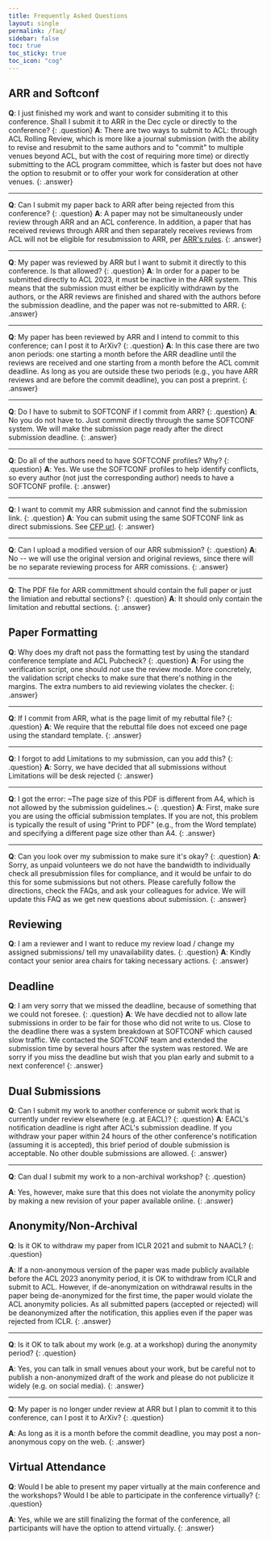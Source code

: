 ```yaml
---
title: Frequently Asked Questions
layout: single
permalink: /faq/
sidebar: false
toc: true
toc_sticky: true
toc_icon: "cog"
---
```


## ARR and Softconf

**Q**: I just finished my work and want to consider submiting it to this conference. Shall I submit it to ARR in the Dec cycle or directly to the conference?
{: .question}
**A**: There are two ways to submit to ACL: through ACL Rolling Review, which is more like a journal submission (with the ability to revise and resubmit to the same authors and to "commit" to multiple venues beyond ACL, but with the cost of requiring more time) or directly submitting to the ACL program committee, which is faster but does not have the option to resubmit or to offer your work for consideration at other venues.
{: .answer}

---

**Q**: Can I submit my paper back to ARR after being rejected from this conference?
{: .question}
**A**: A paper may not be simultaneously under review through ARR and
an ACL conference. In addition, a paper that has received reviews through ARR and then separately receives reviews from ACL will not be eligible for resubmission to ARR, per [ARR's rules](https://aclrollingreview.org/organizers).
{: .answer}

---

**Q**: My paper was reviewed by ARR but I want to submit it directly to
this conference.  Is that allowed?
{: .question}
**A**: In order for a paper to be submitted directly to ACL 2023, it
must be inactive in the ARR system. This means that the submission
must either be explicitly withdrawn by the authors, or the ARR reviews
are finished and shared with the authors before the submission deadline, and the paper
was not re-submitted to ARR.
{: .answer}

---

**Q**: My paper has been reviewed by ARR and I intend to commit to this conference; can
I post it to ArXiv?
{: .question}
**A**: In this case there are two anon periods: one starting a month before the ARR deadline until the reviews are received and one starting from a month before the ACL commit deadline.  As long as you are outside these two periods (e.g., you have ARR reviews and are before the commit deadline), you can post a preprint.
{: .answer}

---

**Q**: Do I have to submit to SOFTCONF if I commit from ARR?
{: .question}
**A**: No you do not have to. Just commit directly through the same SOFTCONF system. We will make the submission page ready after the direct submission deadline.
{: .answer}

---

**Q**: Do all of the authors need to have SOFTCONF profiles?  Why?
{: .question}
**A**: Yes.  We use the SOFTCONF profiles to help identify conflicts,
so every author (not just the corresponding author) needs to have a
SOFTCONF profile.
{: .answer}

---

**Q**: I want to commit my ARR submission and cannot find the submission link.
{: .question}
**A**: You can submit using the same SOFTCONF link as direct submissions. See [CFP url](https://softconf.com/acl2023/papers/).
{: .answer}

---

**Q**: Can I upload a modified version of our ARR submission?
{: .question}
**A**: No -- we will use the original version and original reviews, since there will be no separate reviewing process for ARR comissions.
{: .answer}

---

**Q**: The PDF file for ARR committment should contain the full paper or just the limiation and rebuttal sections?
{: .question}
**A**: It should only contain the limitation and rebuttal sections.
{: .answer}


## Paper Formatting

**Q**: Why does my draft not pass the formatting test by using the standard conference template and ACL Pubcheck?
{: .question}
**A**: For using the verification script, one should *not* use the review
mode.  More concretely, the validation script checks to make sure that
there's nothing in the margins.  The extra numbers to aid reviewing
violates the checker.
{: .answer}

---

**Q**: If I commit from ARR, what is the page limit of my rebuttal file?
{: .question}
**A**: We require that the rebuttal file does not exceed one page using the standard template.
{: .answer}

---

**Q**: I forgot to add Limitations to my submission, can you add this?
{: .question}
**A**: Sorry, we have decided that all submissions without Limitations will be desk rejected
{: .answer}

---

**Q**: I got the error: ~The page size of this PDF is different from A4, which is not allowed by the submission guidelines.~
{: .question}
**A**: First, make sure you are using the official submission templates.  If
you are not, this problem is typically the result of using "Print to PDF"
(e.g., from the Word template) and
specifying a different page size other than A4.
{: .answer}

---

**Q**: Can you look over my submission to make sure it's okay?
{: .question}
**A**: Sorry, as unpaid volunteers we do not have the bandwidth to
individually check all presubmission files for compliance, and it would be unfair
to do this for some submissions but not others.  Please carefully follow the
directions, check the FAQs, and ask your colleagues for advice.  We will
update this FAQ as we get new questions about submission.
{: .answer}

## Reviewing

**Q**: I am a reviewer and I want to reduce my review load / change my assigned submissions/ tell my unavailability dates.
{: .question}
**A**: Kindly contact your senior area chairs for taking necessary actions.
{: .answer}

## Deadline

**Q**: I am very sorry that we missed the deadline, because of something that we could not foresee. 
{: .question}
**A**: We have decdied not to allow late submissions in order to be fair for those who did not write to us. Close to the deadline there was a system breakdown at SOFTCONF which caused slow traffic. We contacted the SOFTCONF team and extended the submission time by several hours after the system was restored. We are sorry if you miss the deadline but wish that you plan early and submit to a next conference!
{: .answer}


## Dual Submissions

**Q**: Can I submit my work to another conference or submit work that is currently under review elsewhere (e.g. at EACL)?
{: .question}
**A**: EACL's notification deadline is right after ACL's submission
deadline.  If you withdraw your paper within 24 hours of the other
conference's notification (assuming it is accepted), this brief period
of double submission is acceptable.  No other double submissions are
allowed. 
{: .answer}

---

**Q**: Can dual I submit my work to a non-archival workshop?
{: .question}

**A**: Yes, however, make sure that this does not violate the
anonymity policy by making a new revision of your paper available
online. 
{: .answer}

## Anonymity/Non-Archival

**Q**: Is it OK to withdraw my paper from ICLR 2021 and submit to NAACL?
{: .question}

**A**: If a non-anonymous version of the paper was made publicly available
before the ACL 2023 anonymity period, it is OK to withdraw from ICLR
and submit to ACL. However, if de-anonymization on withdrawal results
in the paper being de-anonymized for the first time,  the paper would
violate the ACL anonymity policies.  As all submitted papers (accepted
or rejected) will be deanonymized after the notification, this applies
even if the paper was rejected from ICLR.
{: .answer}

---

**Q**: Is it OK to talk about my work (e.g. at a workshop) during the anonymity period?
{: .question}

**A**: Yes, you can talk in small venues about your work, but be careful not to publish a non-anonymized draft of the work and please do not publicize it widely (e.g. on social media).
{: .answer}

---

**Q**: My paper is no longer under review at ARR but I plan to commit it to
this conference, can I post it to ArXiv?
{: .question}

**A**: As long as it is a month before the commit deadline, you may post
a non-anonymous copy on the web.
{: .answer}

## Virtual Attendance

**Q**: Would I be able to present my paper virtually at the main conference and the workshops? Would I be able to participate in the conference virtually?
{: .question}

**A**: Yes, while we are still finalizing the format of the conference, all participants will have the option to attend virtually.
{: .answer}


<!-- _This FAQ is coming soon and will be frequently updated. Please check back often!_ -->

<!--<style>
p.question { margin: 1.3em 0 0.5em; font-weight: bold; }
p.answer { margin: 0 0 1.8em; border-left: 4px solid #ccc; padding-left: .8em; }
</style>

## Dual Submissions

Can I submit my work to another conference or submit work that is currently under review elsewhere (e.g. at EACL)?
{: .question}
NAACL-HLT 2021 will not consider any paper that is under review in a journal or another conference at the time of submission. This policy covers all refereed and archival conferences and workshops (including ACL workshops). For example, a paper under review at an EACL workshop cannot be dual-submitted to NAACL-HLT 2021. In addition, we will not consider any paper that overlaps significantly (>25%) in content or results with papers that will be (or have been) published elsewhere. Papers may not be submitted elsewhere during the NAACL-HLT 2021 review period. Authors submitting more than one paper to NAACL-HLT 2021 must ensure that the submissions do not overlap significantly (>25%) with each other in content or results.
{: .answer}

Can I submit papers that have appeared in non-archival workshops?
{: .question}
Yes, you can submit as long as the paper has not previously appeared in print.
{: .answer}

## Anonymity/Non-Archival

Is it OK to withdraw my paper from ICLR 2021 and submit to NAACL?
{: .question}
If a non-anonymous version of the paper was made publicly available before the NAACL 2021 anonymity period (on or before Oct 23), it is OK to withdraw from ICLR and submit to NAACL. However, if de-anonymization on withdrawal results in the paper being de-anonymized for the first time,  the paper would violate the NAACL 2021 anonymity policies.
{: .answer}

Is it OK to talk about my work (e.g. at a workshop) during the anonymity period?
{: .question}
Yes, you can talk in small venues about your work, but be careful not to publish a non-anonymized draft of the work and please do not publicize it widely (e.g. on social media).
{: .answer}

## Tracks

If I want to submit a paper related to the peer review process or some other "meta" topic, what is the correct track? For ACL 2020 there was the "theme track", but we need a consistent space for reflections, not limited to conference themes.
{: .question}
We've added a special theme track titled New Challenges in NLP: Tasks, Methods, Positions. If your paper fits this theme, please consider submitting there.
{: .answer}

## Reviewing

Is there a requirement that authors should also review for the conference?
{: .question}
Although it is much appreciated, it is not a requirement for authors to serve as reviewers for NAACL 2021. Regardless of that, you should still fill out your Softconf profile (with semantic scholar info) in order to allow us to properly handle conflicts of interest (COIs).
{: .answer}

How to handle papers for which you have seen the de-anonymized preprint and thus know who the authors are?
{: .question}
Try to be as unbiased as you can, but please continue with the review. This is allowed within the anonymity rules, as long as the paper was posted online one month in advance of the deadline. 
{: .answer}

## Template/Formatting

It says "authors will get extra space after the 8th page (4th page for short papers) for an ethics/broader impact statement." Does this mean that it's not counted in the total page limit?
{: .question}
No, the ethics/broader impact statement is not counted in the total page limit. Softconf initially had a bug that prevented lengthier submissions, but this has been fixed. Note that, due to this change, softconf no longer has automated checks for paper length, so be careful that the main content doesn’t go beyond the allowed pages count! 
{: .answer}

Which LaTeX template should be used?
{: .question}
[The style files are available here](https://2021.naacl.org/calls/style-and-formatting/).
{: .answer}

## Ethics Committee

See also: [Ethics FAQ](/ethics/faq/)

Could you provide more information on how the committee members would be chosen so that the committee will reflect diversity of ethical viewpoints (both geographical and cultural)?
{: .question}
We are recruiting people we know have engaged with these issues in their work and asking for recommendations for areas of the world not yet well represented on the committee. If you have suggestions, please email [Emily Bender](http://faculty.washington.edu/ebender/contacting-me.html).
{: .answer}

## Virtual Attendance

Would I be able to present my paper virtually at the main conference and the workshops? Would I be able to participate in the conference virtually?
{: .question}
Yes, while we are still finalizing the format of the conference, all participants will have the option to attend virtually.
{: .answer}!-->

